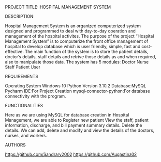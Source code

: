 PROJECT TITLE: HOSPITAL MANAGEMENT SYSTEM

DESCRIPTION

Hospital Management System is an organized computerized system designed and programmed to deal with day-to-day operation and management of the hospital activites. The purpose of the project “Hospital Management System” is to computerize the front office management of hospital to develop database which is user friendly, simple, fast and cost-effective. The main function of the system is to store the patient details, doctor’s details, staff details and retrive those details as and when required, also to manipulate those data.
The system has 5 modules:
Doctor
Nurse
Staff
Patient
User


REQUIREMENTS

Operating System	Windows 10
Python Version	3.10.2
Database:MySQL
Pycharm IDE:For Project Creation
mysql-connector-python:For database connectivity with the program.


FUNCTIONALITIES

Here as we are using MySQL for database creation in Hospital Management, we are able to
Register new patient
View the staff, patient information, discharge, and bill payment summary details.
Delete the details.
We can add, delete and modify and view the details of the doctors, nurses, and workers.

AUTHORS

https://github.com/Sandrarv2002
https://github.com/Augastina02
